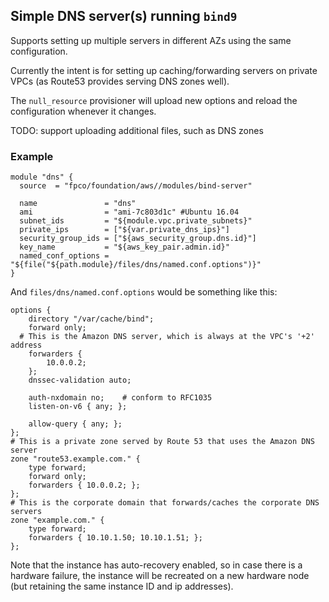 ## Simple DNS server(s) running `bind9`

Supports setting up multiple servers in different AZs using the same
configuration.

Currently the intent is for setting up caching/forwarding
servers on private VPCs (as Route53 provides serving DNS zones well).

The `null_resource` provisioner will upload new options
and reload the configuration whenever it changes.

TODO: support uploading additional files, such as DNS zones

### Example

    module "dns" {
      source  = "fpco/foundation/aws//modules/bind-server"

      name               = "dns"
      ami                = "ami-7c803d1c" #Ubuntu 16.04
      subnet_ids         = "${module.vpc.private_subnets}"
      private_ips        = ["${var.private_dns_ips}"]
      security_group_ids = ["${aws_security_group.dns.id}"]
      key_name           = "${aws_key_pair.admin.id}"
      named_conf_options = "${file("${path.module}/files/dns/named.conf.options")}"
    }

And `files/dns/named.conf.options` would be something like this:

    options {
    	directory "/var/cache/bind";
    	forward only;
      # This is the Amazon DNS server, which is always at the VPC's '+2' address
    	forwarders {
    	 	10.0.0.2;
    	};
    	dnssec-validation auto;

    	auth-nxdomain no;    # conform to RFC1035
    	listen-on-v6 { any; };

    	allow-query { any; };
    };
    # This is a private zone served by Route 53 that uses the Amazon DNS server
    zone "route53.example.com." {
    	type forward;
    	forward only;
    	forwarders { 10.0.0.2; };
    };
    # This is the corporate domain that forwards/caches the corporate DNS servers
    zone "example.com." {
    	type forward;
    	forwarders { 10.10.1.50; 10.10.1.51; };
    };

Note that the instance has auto-recovery enabled, so in case there is a
hardware failure, the instance will be recreated on a new hardware node (but
retaining the same instance ID and ip addresses).

